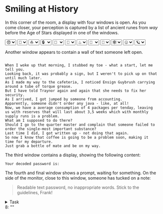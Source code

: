 # Smiling at History

In this corner of the room, a display with four windows is open. As you come closer, your perception is captured by a list of ancient runes
from *way* before the Age of Stars displayed in one of the windows.

<form id="form-emoji" action="#">
    <select name="emojikey0" id="emojikey0-select" onchange="runCircle()">
        <option value="1F620">&#x1F620;</option>
        <option value="1F610">&#x1F610;</option>
        <option value="1F600">&#x1F600;</option>
    </select>
    <select name="emojikey1" id="emojikey1-select" onchange="runCircle()">
        <option value="1F4A9">&#x1F4A9;</option>
        <option value="1F6D1">&#x1F6D1;</option>
        <option value="023F0">&#x23F0;</option>
    </select>
    <select name="emojikey2" id="emojikey2-select" onchange="runCircle()">
        <option value="026F5">&#x26F5;</option>
        <option value="1F353">&#x1F353;</option>
        <option value="1F6E0">&#x1F6E0;</option>
    </select>
    <select name="emojikey3" id="emojikey3-select" onchange="runCircle()">
        <option value="1F512">&#x1F512;</option>
        <option value="1FA79">&#x1FA79;</option>
        <option value="02694">&#x2694;</option>
    </select>
    <select name="emojikey4" id="emojikey4-select" onchange="runCircle()">
        <option value="1F6B1">&#x1F6B1;</option>
        <option value="1F5E1">&#x1F5E1;</option>
        <option value="1F911">&#x1F911;</option>
    </select>
    <select name="emojikey5" id="emojikey5-select" onchange="runCircle()">
        <option value="1F48C">&#x1F48C;</option>
        <option value="02615">&#x2615;</option>
        <option value="02696">&#x2696;</option>
    </select>
    <select name="emojikey6" id="emojikey6-select" onchange="runCircle()">
        <option value="02668">&#x2668;</option>
        <option value="1F3FA">&#x1F3FA;</option>
        <option value="02797">&#x2797;</option>
    </select>
    <select name="emojikey7" id="emojikey7-select" onchange="runCircle()">
        <option value="1F64F">&#x1F64F;</option>
        <option value="1F615">&#x1F615;</option>
        <option value="1F6EC">&#x1F6EC;</option>
    </select>
    <select name="emojikey8" id="emojikey8-select" onchange="runCircle()">
        <option value="1F9DE">&#x1F9DE;</option>
        <option value="1F647">&#x1F647;</option>
        <option value="1F4A2">&#x1F4A2;</option>
    </select>
    <select name="emojikey9" id="emojikey9-select" onchange="runCircle()">
        <option value="1F578">&#x1F578;</option>
        <option value="1F4D3">&#x1F4D3;</option>
        <option value="1F93A">&#x1F93A;</option>
    </select>
    <select name="emojikeyA" id="emojikeyA-select" onchange="runCircle()">
        <option value="1F910">&#x1F910;</option>
        <option value="02708">&#x2708;</option>
        <option value="023F0">&#x23F0;</option>
    </select>
    <select name="emojikeyB" id="emojikeyB-select" onchange="runCircle()">
        <option value="1FA90">&#x1FA90;</option>
        <option value="1F376">&#x1F376;</option>
        <option value="1F9ED">&#x1F9ED;</option>
    </select>
</form>

Another window appears to contain a wall of text someone left open.

<p>
<code>
When I woke up that morning, I stubbed my toe - what a start, let me tell you.
Looking back, it was probably a sign, but I weren't to pick up on that until much later.
As I made my way to the cafeteria, I noticed Ensign Guybrush carrying around a tube of torque grease.
But I have told Traynor again and again that she needs to fix her security.
As I arrived, I got jumped by someone from accounting.
Apparently, someone didn't order any java - like, at all!
Now, we have a average consumption of 4 packages per tenday, leaving us with reserves that will last about 3,5 weeks which with monthly
supply runs is a problem.
What am I supposed to do there?
Should I go to the quarter master and complain that someone failed to order the single-most important substance?
Last time I did, I got written up - not doing that again.
So now I know that coffee is going to be a problem soon, making it time for my departure.
Just grab a bottle of mate and be on my way.
</code>
</p>

The third window contains a display, showing the following content:

<p><code>Your decoded password is: </code></p><div id="decoded"></div>

The fourth and final window shows a prompt, waiting for something. On the side of the monitor, close to this window,
someone has tucked on a note:

> Readable text password, no inappropriate words. Stick to the guidelines, Frank!

<details><summary>Task</summary>
When you are certain that the correct password has been unscrambled, add it behind the `8:`.
</details>

<div class="key">
8: ""
</div>

<script>
    const keyelement0 = document.getElementById("emojikey0-select")
    const keyelement1 = document.getElementById("emojikey1-select")
    const keyelement2 = document.getElementById("emojikey2-select")
    const keyelement3 = document.getElementById("emojikey3-select")
    const keyelement4 = document.getElementById("emojikey4-select")
    const keyelement5 = document.getElementById("emojikey5-select")
    const keyelement6 = document.getElementById("emojikey6-select")
    const keyelement7 = document.getElementById("emojikey7-select")
    const keyelement8 = document.getElementById("emojikey8-select")
    const keyelement9 = document.getElementById("emojikey9-select")
    const keyelementA = document.getElementById("emojikeyA-select")
    const keyelementB = document.getElementById("emojikeyB-select")
    const outelement = document.getElementById("decoded")
    function keygen() {
    var val0 = keyelement0.value;
    var val1 = keyelement1.value;
    var val2 = keyelement2.value;
    var val3 = keyelement3.value;
    var val4 = keyelement4.value;
    var val5 = keyelement5.value;
    var val6 = keyelement6.value;
    var val7 = keyelement7.value;
    var val8 = keyelement8.value;
    var val9 = keyelement9.value;
    var valA = keyelementA.value;
    var valB = keyelementB.value;
    var total = val0+val1+val2+val3+val4+val5+val6+val7+val8+val9+valA+valB;
    var key0 = parseInt(total.substring( 2, 7), 16);
    var key1 = parseInt(total.substring( 7,12), 16);
    var key2 = parseInt(total.substring(12,17), 16);
    var key3 = parseInt(total.substring(17,22), 16);
    var key4 = parseInt(total.substring(22,27), 16);
    var key5 = parseInt(total.substring(27,32), 16);
    var key6 = parseInt(total.substring(32,37), 16);
    var key7 = parseInt(total.substring(37,42), 16);
    var key8 = parseInt(total.substring(42,47), 16);
    var key9 = parseInt(total.substring(47,52), 16);
    var keyA = parseInt(total.substring(52,57), 16);
    var keyB = parseInt(total.substring(57) + total.substring(0,2), 16);
    return [key0, key1, key2, key3, key4, key5, key6, key7, key8, key9, keyA, keyB];
    }
    function decode(input) {
    var keys = keygen();
    var out = []
    for (var i = 0; i < 12; ++i)
    {
    out.push(String.fromCharCode(parseInt(input.substring(8*i, 8*(i+1)), 10) ^ keys[i]))
    }
    return out.join("")
    }
    function runCircle()
    {
    console.log(outelement.innerHTML)
    console.log(decode("004014880044682900450683003324100059428800398695004975310039868400303735003162590046091200650604"))
    outelement.innerHTML = decode("004014880044682900450683003324100059428800398695004975310039868400303735003162590046091200650604")
    }
</script>
